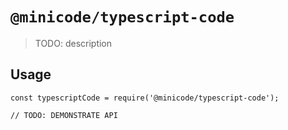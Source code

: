 # `@minicode/typescript-code`

> TODO: description

## Usage

```
const typescriptCode = require('@minicode/typescript-code');

// TODO: DEMONSTRATE API
```
